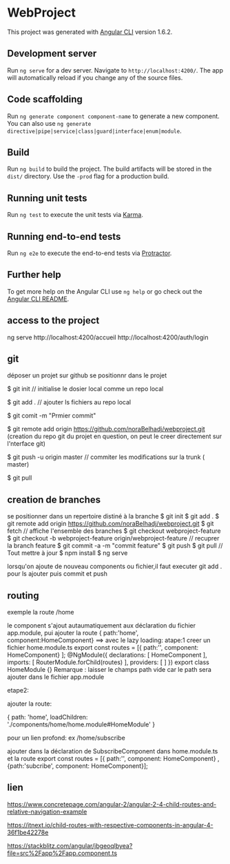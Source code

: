 # WebProject

This project was generated with [Angular CLI](https://github.com/angular/angular-cli) version 1.6.2.

## Development server

Run `ng serve` for a dev server. Navigate to `http://localhost:4200/`. The app will automatically reload if you change any of the source files.

## Code scaffolding

Run `ng generate component component-name` to generate a new component. You can also use `ng generate directive|pipe|service|class|guard|interface|enum|module`.

## Build

Run `ng build` to build the project. The build artifacts will be stored in the `dist/` directory. Use the `-prod` flag for a production build.

## Running unit tests

Run `ng test` to execute the unit tests via [Karma](https://karma-runner.github.io).

## Running end-to-end tests

Run `ng e2e` to execute the end-to-end tests via [Protractor](http://www.protractortest.org/).

## Further help

To get more help on the Angular CLI use `ng help` or go check out the [Angular CLI README](https://github.com/angular/angular-cli/blob/master/README.md).



## access to the project
ng serve
http://localhost:4200/accueil
http://localhost:4200/auth/login

## git
déposer un projet sur github
se positionnr dans le projet

$ git init   // initialise le dosier local comme un repo local 

$ git add .   // ajouter ls fichiers au repo local

$ git comit -m "Prmier commit"

$ git remote add origin https://github.com/noraBelhadj/webproject.git  (creation du repo git du projet en question, on peut le creer directement sur l'nterface git)

$ git push -u origin master  // commiter les modifications sur la trunk ( master)

$ git pull 

## creation de branches
se positionner dans un repertoire distiné à la branche
$ git init
$ git add .
$ git remote add origin https://github.com/noraBelhadj/webproject.git
$ git fetch   // affiche l'ensemble des branches
$ git checkout webproject-feature
$ git checkout -b webproject-feature origin/webproject-feature // recuprer la branch feature 
$ git commit -a -m "commit feature"
$ git push
$ git pull // Tout mettre à jour
$ npm install
$ ng serve

lorsqu'on ajoute de nouveau components ou fichier,il faut executer git add . pour ls ajouter puis commit et push

## routing
exemple la route /home 

le component s'ajout autaumatiquement aux déclaration du fichier app.module, pui ajouter la route { path:'home', component:HomeComponent}
 ==> avec le lazy loading:
 atape:1
 creer un  fichier home.module.ts
 export const routes =  [{ path:'', component: HomeComponent} ];
 @NgModule({
  declarations: [
    HomeComponent
  ],
  imports: [
    RouterModule.forChild(routes)
  ],
  providers: [
  ]
})
export class HomeModule {}
Remarque : laisser le champs path vide car le path sera ajouter dans le fichier app.module

etape2:

ajouter la route: 

{ path: 'home',
    loadChildren: './components/home/home.module#HomeModule'
  }
  
 pour un lien profond: ex /home/subscribe
 
 ajouter dans la déclaration de SubscribeComponent dans home.module.ts et la route export const routes =  [{ path:'', component: HomeComponent} , {path:'subcribe', component: HomeComponent}];
 
 


 
 
 
 

## lien
https://www.concretepage.com/angular-2/angular-2-4-child-routes-and-relative-navigation-example


https://itnext.io/child-routes-with-respective-components-in-angular-4-36f1be42278e


https://stackblitz.com/angular/jbgeoqlbyea?file=src%2Fapp%2Fapp.component.ts

